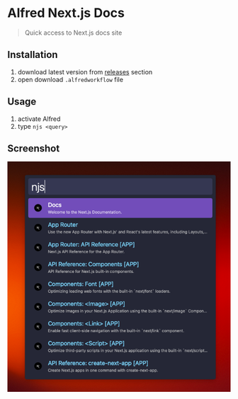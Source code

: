 # Alfred Next.js Docs
> Quick access to Next.js docs site


## Installation
1. download latest version from [releases](https://github.com/skydiver/alfred-nextjs-docs/releaseses) section
2. open download `.alfredworkflow` file

## Usage
1. activate Alfred
2. type `njs <query>`

## Screenshot
![Workflow Screenshot](screenshot.png)
